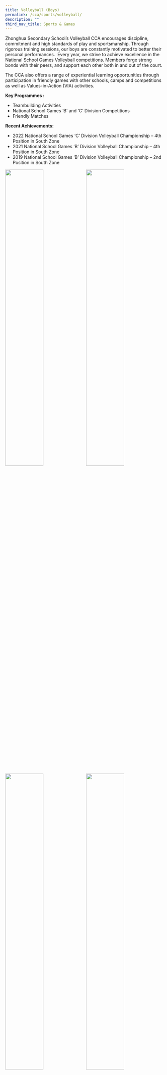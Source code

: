 ```yaml
---
title: Volleyball (Boys)
permalink: /cca/sports/volleyball/
description: ""
third_nav_title: Sports & Games
---
```

Zhonghua Secondary School’s Volleyball CCA encourages discipline, commitment and high standards of play and sportsmanship. Through rigorous training sessions, our boys are constantly motivated to better their personal performances.&nbsp; Every year, we strive to achieve excellence in the National School Games Volleyball competitions. Members forge strong bonds with their peers, and support each other both in and out of the court.

The CCA also offers a range of experiential learning opportunities through participation in friendly games with other schools, camps and competitions as well as Values-in-Action (VIA) activities.

**Key Programmes :**
* Teambuilding Activities
* National School Games ‘B’ and ‘C’ Division Competitions
* Friendly Matches

**Recent Achievements:**
* 2022 National School Games ‘C’ Division Volleyball Championship – 4th Position in South Zone
* 2021 National School Games ‘B’ Division Volleyball Championship – 4th Position in South Zone
* 2019 National School Games ‘B’ Division Volleyball Championship – 2nd Position in South Zone

<img src="" style="width:49%" align="left">
<img src="" style="width:49%" align="right">

<br clear="left">

<img src="" style="width:49%" align="left">
<img src="" style="width:49%" align="right">

Please click on [this link](https://www.zhonghuasec.moe.edu.sg/cca/schedule/) for CCA schedule and contact details of CCA teachers.